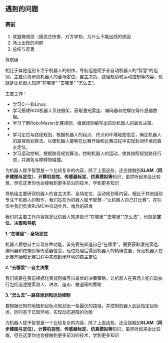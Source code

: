 ## 遇到的问题

### 赛前



1. 联盟赛成绩（细说总伤害、对方学校，为什么不能出线的原因
2. 场上出现的问题
3. 总结与反思

导航组

相比于其他组别专注于机器人的制作，导航组是赋予全自动机器人的“智慧”的组别，主要负责研究机器人的全场定位、自主决策、路径规划和运动控制等内容，也就是让机器人知道”在哪里“ ”去哪里“ ”怎么去“。

主要工作：

- 学习C++和Linux
- 学习搭建ROS机器人系统框架，获取激光雷达、编码器和陀螺仪等传感器数据。
- 学习了解RoboMaster比赛规则，根据规则编写出自动机器人的最优决策。
- 
- 学习定位与路径规划，根据机器人的起点、终点和环境地图信息，确定机器人的路径规划算法，以便机器人能够在比赛开始和比赛过程中实现封闭环境的自主定位。
- 学习运动控制，根据路径规划算法，控制机器人的运动，使其按照规划路径行进，并避免与障碍物碰撞。

为机器人赋予智慧是一个比较复杂的内容，除了上面这些，还会接触到**SLAM（同步建图与定位）、计算机视觉、传感器标定、仿真模拟等**知识，虽然听起来会比较难，但在这里你也会接触到更多前沿的技术，学到更多知识







导航组主要研究机器人的自主决策、全场定位、运动规划等内容，相比于其他组别专注于机器人的制作，我们旨在为机器人赋予智慧--“让机器人自己打比赛”，在队伍中我们负责RUMC中自动步兵、哨兵的研发 

我们的主要工作内容就是让机器人知道自己“在哪里”“去哪里”“怎么去”，也就是**定位、决策和导航**

**1.“在哪里”--全场定位**

机器人要想自主实现各种功能，首先要先知道自己“在哪里”。需要获取激光雷达、编码器和陀螺仪等传感器信息，经过处理后得到机器人的精确位置，保证机器人在比赛开始和比赛过程中实现封闭环境的自主定位

**2.“去哪里”--自主决策**

我们需要在赛前根据比赛规则编写出最优的决策策略，让机器人在赛场上能自动执行包括巡逻搜索敌人、进攻、追击、撤退等的策略

**3.“怎么去”--路径规划和运动控制**

要根据已知的地图和目标点规划出一条最优的路径，并控制机器人到达指定目标点，同时基于已知环境，实现动态避障的功能

为机器人赋予智慧是一个比较复杂的内容，除了上面这些，还会接触到**SLAM（同步建图与定位）、计算机视觉、传感器标定、仿真模拟等**知识，虽然听起来会比较难，但在这里你也会接触到更多前沿的技术，学到更多知识


